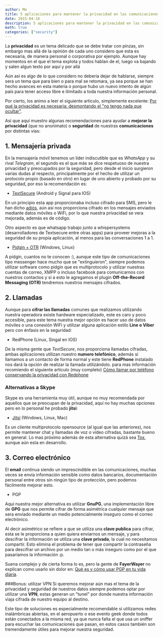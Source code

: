 ```yaml
---
author: Me
title: 5 aplicaciones para mantener la privacidad en las comunicaciones
date: 2015-04-16
description: 5 aplicaciones para mantener la privacidad en las comunicaciones
math: true
categories: ["security"]
---
```


La **privacidad** es un tema delicado que se debe tratar con pinzas, sin embargo mas allá de la opinión de cada uno considero que esta es necesaria, de manera personal o corporativa por ejemplo. Aunque hay momentos en el que el tema explota y todos hablan de el, luego va bajando y salen algun texto por aquí y por allá

Aún así es algo de lo que considero no debería dejar de hablarse, siempre sera un tema que para bien o para mal se retomara, ya sea porque se han hecho avances en esta materia o porque hubo un nuevo intento de algún país para tener acceso libre e ilimitado a toda nuestra información personal.

Por cierto, los animo a leer el siguiente articulo, simplemente excelente: [Por qué la privacidad es necesaria: desmontando el "no tengo nada que ocultar"](http://www.xataka.com/otros/por-que-la-privacidad-es-necesaria-desmontando-el-no-tengo-nada-que-ocultar).

Así que aquí muestro algunas recomendaciones para ayudar a **mejorar la privacidad** (que no anonimato) o **seguridad** de nuestras **comunicaciones** por distintas vías:

## 1. Mensajería privada

En la mensajería móvil tenemos un líder indiscutible que es *WhatsApp* y su rival *Telegram*, el segundo es el que más se dice respetuoso de nuestra privacidad y preocupados por la seguridad, pero desde el inicio surgieron varias dudas al respecto, principalmente por el hecho de utilizar un protocolo propio (basado en otro) en lugar de uno abierto y probado por su seguridad, por eso la recomendación es:

* [TextSecure](https://whispersystems.org/#privacy) (Android y Signal para IOS)

En un principio esta app proporcionaba incluso cifrado para SMS, pero le han dicho [adiós](https://whispersystems.org/blog/goodbye-encrypted-sms/), aún así nos proporciona cifrado en los mensajes enviados mediante datos móviles o WiFi, por lo que nuestra privacidad se vera mejorada, además es de código.

Otro aspecto es que whatsapp trabajo junto a whispersystems (desarrolladores de Textsecure entre otras apps) para proveer mejoras a la seguridad de su propia aplicación, al menos para las conversaciones 1 a 1.

* [Pidgin + OTR](https://pidgin.im) (Windows, Linux)

A pidgin, cuantos no te conocen :), aunque este tipo de comunicaciones tipo messenger hace mucho que se "extinguieron", siempre podemos utilizar software como pidgin que es multiprotocolo y utilizar nuestras cuentas de correo, XMPP o incluso facebook para comunicarnos con nuestros contactos y si a esto le agregamos el plugin **Off-the-Record Messaging (OTR)** tendremos nuestros mensajes cifrados.

## 2. Llamadas

Aunque para **cifrar las llamadas** comunes que realizamos utilizando nuestra operadora existe hardware especializado, este es caro y poco accesible, para este tema nuestra mejor opción es hacer uso de datos móviles o una conexión WiFi y utilizar alguna aplicación estilo **Line o Viber** pero con énfasis en la seguridad:

* RedPhone (Linux, Singal en IOS)

De la misma gente que *TextSecure*, nos proporciona llamadas cifradas, ambas aplicaciones utilizan nuestro **numero telefónico**, además si llamamos a un contacto de forma normal y este tiene **RedPhone** instalado nos dará la opción de realizar la llamada utilizándolo. para mas información recomiendo el siguiente articulo (muy completo) [Cómo llamar por teléfono conservando la privacidad con Redphone ](http://www.hackplayers.com/2013/06/como-llamar-por-telefono-conservando-la-privacidad.html)

### Alternativas a Skype
Skype es una herramienta muy útil, aunque no muy recomendada por aquellos que se preocupan de la privacidad, aquí no hay muchas opciones pero en lo personal he probado **jitsi**:

* [Jitsi](https://jitsi.org/) (Windows, Linux, Mac)

Es un cliente multiprotocolo opensource (al igual que las anteriores), nos permite mantener chat y llamadas de voz o vídeo cifradas, bastante bueno en general. Lo mas próximo además de esta alternativa quizá sea [Tox](http://blog.desdelinux.net/tox-la-alternativa-open-source-skype/), aunque aún esta en desarrollo.

## 3. Correo electrónico
El **email** continua siendo un imprescindible en las comunicaciones, muchas veces se envía información sensible como datos bancarios, documentación personal entre otros sin ningún tipo de protección, pero podemos fácilmente mejorar esto.

* PGP

Aquí nuestra mejor alternativa es utilizar **GnuPG**, una implementación libre de **GPG** que nos permite cifrar de forma asimétrica cualquier mensaje que sera enviado mediante un medio potencialmente inseguro como el correo electrónico.

Al decir asimétrico se refiere a que se utiliza una **clave publica** para cifrar, esta se le proporciona a quien quiera enviarnos un mensaje, y para descifrar la información se utiliza una **clave privada**, la cual no necesitamos compartir. Esto elimina el problema de tener que compartir la contraseña para descifrar un archivo por un medio tan o más inseguro como por el que pasaríamos la información :p.

Suena complejo y de cierta forma lo es, pero la gente de **FayerWayer** no explican como usarlo sin dolor en: [Qué es y cómo usar PGP en tu vida diaria](https://www.fayerwayer.com/2015/03/que-es-y-como-usar-pgp-en-tu-vida-diaria/).

###Bonus: utilizar VPN
Si queremos mejorar aún mas el tema de la privacidad y seguridad de nuestros datos siempre podemos optar por utilizar una **VPN**, estas generan un "tunel" por donde nuestra información viaja cifrada de nuestro equipo al destino.

Este tipo de soluciones es especialmente recomendable si utilizamos redes inalámbricas abiertas, en el aeropuerto o ese evento geek donde todos están conectados a la misma red, ya que nunca falta el que usa un sniffer para escuchar las comunicaciones que pasan, en estos casos también son tremendamente útiles para mejorar nuestra seguridad.

